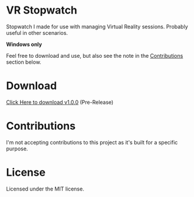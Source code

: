 # VR Stopwatch

Stopwatch I made for use with managing Virtual Reality sessions. Probably useful in other scenarios.

**Windows only**

Feel free to download and use, but also see the note in the [Contributions](#contributions) section below.

# Download

[Click Here to download v1.0.0](https://github.com/spiltcoffee/stopwatch/releases/download/v1.0.0/VR.Stopwatch-1.0.0.Setup.exe) (Pre-Release)

# Contributions

I'm not accepting contributions to this project as it's built for a specific purpose.

# License

Licensed under the MIT license.
